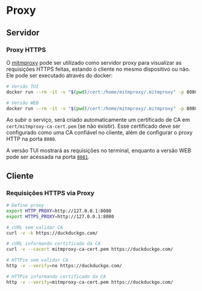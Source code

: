 # Proxy

<div class="page-toc">

<!-- toc -->

</div>

## Servidor

### Proxy HTTPS

O [mitmproxy](https://mitmproxy.org/) pode ser utilizado como servidor proxy para visualizar as requisições HTTPS feitas, estando o cliente no mesmo dispositivo ou não. Ele pode ser executado através do docker:

```sh
# Versão TUI
docker run --rm -it -v "$(pwd)/cert:/home/mitmproxy/.mitmproxy" -p 8080:8080 mitmproxy/mitmproxy

# Versão WEB
docker run --rm -it -v "$(pwd)/cert:/home/mitmproxy/.mitmproxy" -p 8080:8080 -p 127.0.0.1:8081:8081 mitmproxy/mitmproxy mitmweb --web-host 0.0.0.0
```

Ao subir o serviço, será criado automaticamente um certificado de CA em `cert/mitmproxy-ca-cert.pem` (se não existir). Esse certificado deve ser configurado como uma CA confiável no cliente, além de configurar o proxy HTTP na porta `8080`.

A versão TUI mostrará as requisições no terminal, enquanto a versão WEB pode ser acessada na porta [`8081`](http://127.0.0.1:8081/).

## Cliente

### Requisições HTTPS via Proxy

```sh
# Define proxy
export HTTP_PROXY=http://127.0.0.1:8080
export HTTPS_PROXY=http://127.0.0.1:8080

# cURL sem validar CA
curl -v -k https://duckduckgo.com/

# cURL informando certificado da CA
curl -v --cacert mitmproxy-ca-cert.pem https://duckduckgo.com/

# HTTPie sem validar CA
http -v --verify=no https://duckduckgo.com/

# HTTPie informando certificado da CA
http -v --verify=mitmproxy-ca-cert.pem https://duckduckgo.com/
```
